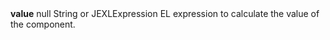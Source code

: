 <tr>
    <td><strong>value</strong></td>
    <td>null</td>
    <td>String or JEXLExpression</td>
    <td style="text-align: justify;">EL expression to calculate the value of the component.</td>
</tr>
